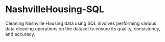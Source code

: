 # NashvilleHousing-SQL
 Cleaning Nashville Housing data using SQL involves performing various data cleaning operations on the dataset to ensure its quality, consistency, and accuracy.
